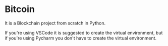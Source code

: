 # Bitcoin
It is a Blockchain project from scratch in Python. 

If you're using VSCode it is suggested to create the virtual environment, but if you're using Pycharm you don't have to create the virtual environment.